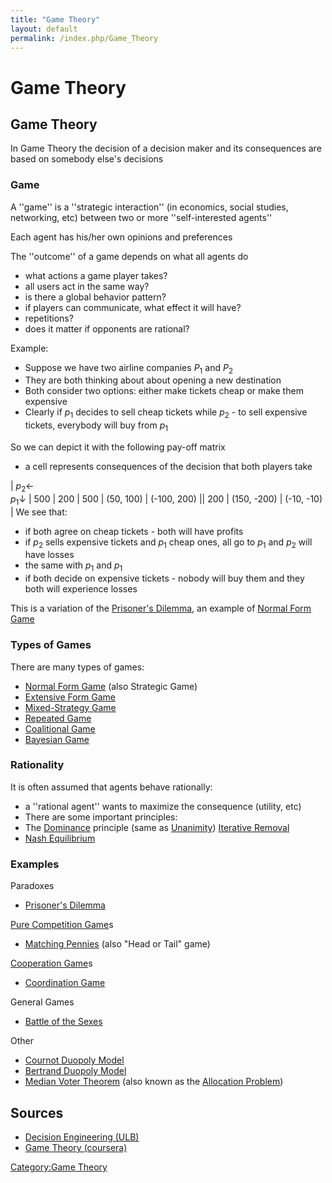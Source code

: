 ```yaml
---
title: "Game Theory"
layout: default
permalink: /index.php/Game_Theory
---
```


# Game Theory

## Game Theory
In Game Theory the decision of a decision maker and its consequences are based on somebody else's decisions


### Game
A ''game'' is a ''strategic interaction'' (in economics, social studies, networking, etc) between two or more ''self-interested agents''

Each agent has his/her own opinions and preferences

The ''outcome'' of a game depends on what all agents do
- what actions a game player takes?
- all users act in the same way?
- is there a global behavior pattern?
- if players can communicate, what effect it will have?
- repetitions?
- does it matter if opponents are rational?


Example:
- Suppose we have two airline companies $P_1$ and $P_2$
- They are both thinking about about opening a new destination 
- Both consider two options: either make tickets cheap or make them expensive 
- Clearly if $p_1$ decides to sell cheap tickets while $p_2$ - to sell expensive tickets, everybody will buy from $p_1$

So we can depict it with the following pay-off matrix
- a cell represents consequences of the decision that both players take

|   $p_2 \leftarrow$ <br/> $p_1 \downarrow$  |  500  |  200   |   500   |  (50, 100)  |  (-100, 200) ||   200   |  (150, -200)  |  (-10, -10) |
We see that:
- if both agree on cheap tickets - both will have profits
- if $p_2$ sells expensive tickets and $p_1$ cheap ones, all go to $p_1$ and $p_2$ will have losses
- the same with $p_1$ and $p_1$
- if both decide on expensive tickets - nobody will buy them and they both will experience losses

This is a variation of the [Prisoner's Dilemma](Prisoner's_Dilemma), an example of [Normal Form Game](Normal_Form_Game)


### Types of Games
There are many types of games:
- [Normal Form Game](Normal_Form_Game) (also Strategic Game)
- [Extensive Form Game](Extensive_Form_Game)
- [Mixed-Strategy Game](Mixed-Strategy_Game)
- [Repeated Game](Repeated_Game)
- [Coalitional Game](Coalitional_Game)
- [Bayesian Game](Bayesian_Game)


### Rationality
It is often assumed that agents behave rationally:
- a ''rational agent'' wants to maximize the consequence (utility, etc)
- There are some important principles:
- The [Dominance](Dominance) principle (same as [Unanimity](Unanimity)) [Iterative Removal](Iterative_Removal)
- [Nash Equilibrium](Nash_Equilibrium)


### Examples
Paradoxes
- [Prisoner's Dilemma](Prisoner's_Dilemma)

[Pure Competition Game](Pure_Competition_Game)s
- [Matching Pennies](Matching_Pennies) (also "Head or Tail" game)

[Cooperation Game](Cooperation_Game)s
- [Coordination Game](Coordination_Game)

General Games
- [Battle of the Sexes](Battle_of_the_Sexes)

Other
- [Cournot Duopoly Model](Cournot_Duopoly_Model)
- [Bertrand Duopoly Model](Bertrand_Duopoly_Model)
- [Median Voter Theorem](Median_Voter_Theorem) (also known as the [Allocation Problem](Allocation_Problem))

## Sources
- [Decision Engineering (ULB)](Decision_Engineering_(ULB))
- [Game Theory (coursera)](Game_Theory_(coursera))

[Category:Game Theory](Category_Game_Theory)